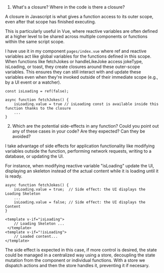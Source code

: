 1. What's a closure? Where in the code is there a closure?

A closure in Javascript is what gives a function access to its outer scope, even after that scope has finished executing.

This is particularly useful in Vue, where reactive variables are often defined at a higher level to be shared across multiple components or functions within the same script scope.

I have use it in my component `pages/index.vue` where ref and reactive variables act like global variables for the functions defined in this scope. When functions like fetchJokes or handleLikeJoke access jokeType, isLoading, or toast, they create closures around these outer-scope variables. This ensures they can still interact with and update these variables even when they're invoked outside of their immediate scope (e.g., by a UI event or a watcher).

``` plaintext
const isLoading = ref(false);

async function fetchJokes() {
    isLoading.value = true // isLoading const is available inside this function thanks to the closure
    ...
}
```

2. Which are the potential side-effects in any function? Could you point out any of these cases in your code? Are they expected? Can they be avoided?

I take advantage of side effects for application functionality like modifying variables outside the function, performing network requests, writing to a database, or updating the UI.

For instance, when modifying reactive variable "isLoading" update the UI, displaying an skeleton instead of the actual content while it is loading until it is ready.

``` plaintext
async function fetchJokes() {
    isLoading.value = true;  // Side effect: the UI displays the Loading Skeleton
    ...
    isLoading.value = false; // Side effect: the UI displays the Content
}

<template v-if="isLoading"> 
    // Loading Skeleton ...
 </template>
<template v-if="!isLoading"> 
    // Loaded content...
</template>
```

The side effect is expected in this case, if more control is desired, the state could be managed in a centralized way using a store, decoupling the state mutation from the component or individual functions. With a store we dispatch actions and then the store handles it, preventing it if necesary.